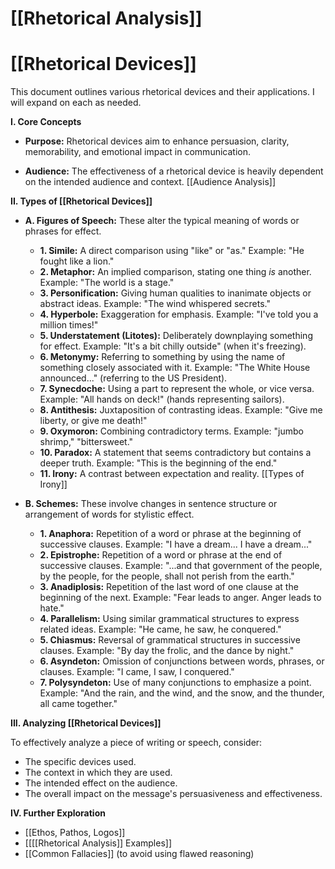 # [[Rhetorical Analysis]]
# [[Rhetorical Devices]]

This document outlines various rhetorical devices and their applications.  I will expand on each as needed.

**I. Core Concepts**

* **Purpose:**  Rhetorical devices aim to enhance persuasion, clarity, memorability, and emotional impact in communication.

* **Audience:** The effectiveness of a rhetorical device is heavily dependent on the intended audience and context. [[Audience Analysis]]


**II.  Types of [[Rhetorical Devices]]**

* **A. Figures of Speech:** These alter the typical meaning of words or phrases for effect.

    * **1. Simile:** A direct comparison using "like" or "as."  Example:  "He fought like a lion."
    * **2. Metaphor:** An implied comparison, stating one thing *is* another. Example: "The world is a stage."
    * **3. Personification:** Giving human qualities to inanimate objects or abstract ideas. Example: "The wind whispered secrets."
    * **4. Hyperbole:**  Exaggeration for emphasis. Example: "I've told you a million times!"
    * **5. Understatement (Litotes):** Deliberately downplaying something for effect. Example: "It's a bit chilly outside" (when it's freezing).
    * **6. Metonymy:**  Referring to something by using the name of something closely associated with it. Example: "The White House announced..." (referring to the US President).
    * **7. Synecdoche:**  Using a part to represent the whole, or vice versa. Example: "All hands on deck!" (hands representing sailors).
    * **8. Antithesis:** Juxtaposition of contrasting ideas. Example: "Give me liberty, or give me death!"
    * **9. Oxymoron:**  Combining contradictory terms. Example: "jumbo shrimp," "bittersweet."
    * **10. Paradox:** A statement that seems contradictory but contains a deeper truth. Example: "This is the beginning of the end."
    * **11. Irony:**  A contrast between expectation and reality.  [[Types of Irony]]


* **B. Schemes:**  These involve changes in sentence structure or arrangement of words for stylistic effect.

    * **1. Anaphora:** Repetition of a word or phrase at the beginning of successive clauses. Example:  "I have a dream... I have a dream..."
    * **2. Epistrophe:** Repetition of a word or phrase at the end of successive clauses. Example: "...and that government of the people, by the people, for the people, shall not perish from the earth."
    * **3. Anadiplosis:** Repetition of the last word of one clause at the beginning of the next. Example: "Fear leads to anger. Anger leads to hate."
    * **4. Parallelism:**  Using similar grammatical structures to express related ideas. Example: "He came, he saw, he conquered."
    * **5. Chiasmus:**  Reversal of grammatical structures in successive clauses. Example: "By day the frolic, and the dance by night."
    * **6. Asyndeton:**  Omission of conjunctions between words, phrases, or clauses. Example: "I came, I saw, I conquered."
    * **7. Polysyndeton:**  Use of many conjunctions to emphasize a point. Example: "And the rain, and the wind, and the snow, and the thunder, all came together."


**III.  Analyzing [[Rhetorical Devices]]**

To effectively analyze a piece of writing or speech, consider:

* The specific devices used.
* The context in which they are used.
* The intended effect on the audience.
* The overall impact on the message's persuasiveness and effectiveness.


**IV.  Further Exploration**

* [[Ethos, Pathos, Logos]]
* [[[[Rhetorical Analysis]] Examples]]
* [[Common Fallacies]]  (to avoid using flawed reasoning)

